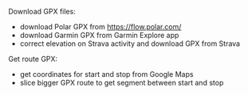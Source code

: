 Download GPX files:

- download Polar GPX from https://flow.polar.com/
- download Garmin GPX from Garmin Explore app
- correct elevation on Strava activity and download GPX from Strava

Get route GPX:

- get coordinates for start and stop from Google Maps
- slice bigger GPX route to get segment between start and stop